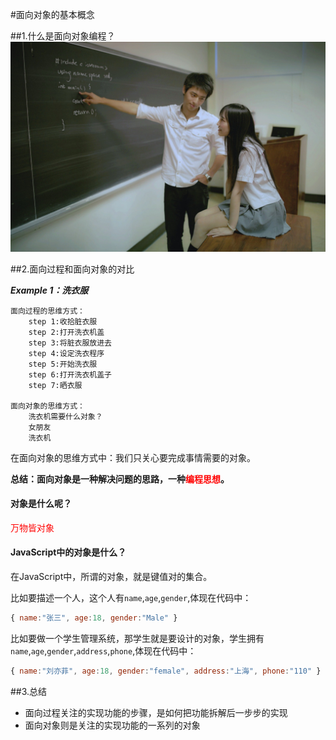 #面向对象的基本概念

##1.什么是面向对象编程？
![](../Images/01-1.jpg)

##2.面向过程和面向对象的对比

***Example 1：洗衣服***

```
面向过程的思维方式：
    step 1:收拾脏衣服
    step 2:打开洗衣机盖
    step 3:将脏衣服放进去
    step 4:设定洗衣程序
    step 5:开始洗衣服
    step 6:打开洗衣机盖子
    step 7:晒衣服

面向对象的思维方式：
    洗衣机需要什么对象？
    女朋友    
    洗衣机
```

在面向对象的思维方式中：我们只关心要完成事情需要的对象。

**总结：面向对象是一种解决问题的思路，一种<font color=red>编程思想</font>。**


#### 对象是什么呢？

<font color=red>万物皆对象</font>

#### JavaScript中的对象是什么？

在JavaScript中，所谓的对象，就是键值对的集合。

比如要描述一个人，这个人有`name`,`age`,`gender`,体现在代码中：
```js
{ name:"张三", age:18, gender:"Male" }
```

比如要做一个学生管理系统，那学生就是要设计的对象，学生拥有`name`,`age`,`gender`,`address`,`phone`,体现在代码中：

```js
{ name:"刘亦菲", age:18, gender:"female", address:"上海", phone:"110" }
```

##3.总结
* 面向过程关注的实现功能的步骤，是如何把功能拆解后一步步的实现
* 面向对象则是关注的实现功能的一系列的对象


